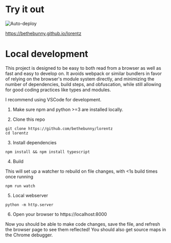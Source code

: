 # Try it out

![Auto-deploy](https://github.com/bethebunny/lorentz/actions/workflows/pages.yml/badge.svg)

https://bethebunny.github.io/lorentz

# Local development

This project is designed to be easy to both read from a browser as well
as fast and easy to develop on. It avoids webpack or similar bundlers in favor
of relying on the browser's module system directly, and minimizing the number
of dependencies, build steps, and obfuscation, while still allowing for
good coding practices like types and modules.

I recommend using VSCode for development.

1. Make sure npm and python >=3 are installed locally.

2. Clone this repo

```
git clone https://github.com/bethebunny/lorentz
cd lorentz
```

3. Install dependencies

```
npm install && npm install typescript
```

4. Build

This will set up a watcher to rebuild on file changes, with <1s build times once running

```
npm run watch
```

5. Local webserver

```
python -m http.server
```

6. Open your browser to https://localhost:8000

Now you should be able to make code changes, save the file, and refresh the browser page to see them reflected! You should also get source maps in the Chrome debugger.

